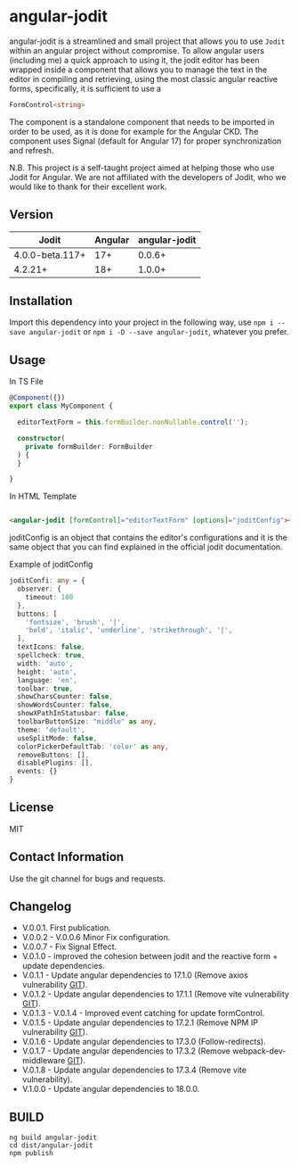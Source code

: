 # angular-jodit

angular-jodit is a streamlined and small project that allows you to use `Jodit` within an angular project without compromise.
To allow angular users (including me) a quick approach to using it,
the jodit editor has been wrapped inside a component that allows you to manage the text in the editor in compiling and retrieving,
using the most classic angular reactive forms, specifically, it is sufficient to use a

```typescript 
FormControl<string>
```

The component is a standalone component that needs to be imported in order to be used, as it is done for example for the Angular CKD.
The component uses Signal (default for Angular 17) for proper synchronization and refresh.

N.B. This project is a self-taught project aimed at helping those who use Jodit for Angular.
We are not affiliated with the developers of Jodit, who we would like to thank for their excellent work.

## Version

| Jodit           | Angular | angular-jodit |
|-----------------|---------|---------------|
| 4.0.0-beta.117+ | 17+     | 0.0.6+        |
| 4.2.21+         | 18+     | 1.0.0+        |

## Installation

Import this dependency into your project in the following way, use `npm i --save angular-jodit` or `npm i -D --save angular-jodit`,
whatever you prefer.

## Usage

In TS File

```typescript
@Component({})
export class MyComponent {

  editorTextForm = this.formBuilder.nonNullable.control('');

  constructor(
    private formBuilder: FormBuilder
  ) {
  }

}
```

In HTML Template

```html

<angular-jodit [formControl]="editorTextForm" [options]="joditConfig"></angular-jodit>
```

joditConfig is an object that contains the editor's configurations and it is the same object that you can find explained in the official jodit documentation.

Example of joditConfig

```typescript
joditConfi: any = {
  observer: {
    timeout: 100
  },
  buttons: [
    'fontsize', 'brush', '|',
    'bold', 'italic', 'underline', 'strikethrough', '|',
  ],
  textIcons: false,
  spellcheck: true,
  width: 'auto',
  height: 'auto',
  language: 'en',
  toolbar: true,
  showCharsCounter: false,
  showWordsCounter: false,
  showXPathInStatusbar: false,
  toolbarButtonSize: "middle" as any,
  theme: 'default',
  useSplitMode: false,
  colorPickerDefaultTab: 'color' as any,
  removeButtons: [],
  disablePlugins: [],
  events: {}
}
```

## License

MIT

## Contact Information

Use the git channel for bugs and requests.

## Changelog

* V.0.0.1. First publication.
* V.0.0.2 - V.0.0.6 Minor Fix configuration.
* V.0.0.7 - Fix Signal Effect.
* V.0.1.0 - improved the cohesion between jodit and the reactive form + update dependencies.
* V.0.1.1 - Update angular dependencies to 17.1.0 (Remove axios vulnerability [GIT](https://github.com/angular/angular-cli/issues/26349)).
* V.0.1.2 - Update angular dependencies to 17.1.1 (Remove vite vulnerability [GIT](https://github.com/angular/angular-cli/issues/26916)).
* V.0.1.3 - V.0.1.4 - Improved event catching for update formControl.
* V.0.1.5 - Update angular dependencies to 17.2.1 (Remove NPM IP vulnerability [GIT](https://github.com/advisories/GHSA-78xj-cgh5-2h22)).
* V.0.1.6 - Update angular dependencies to 17.3.0 (Follow-redirects).
* V.0.1.7 - Update angular dependencies to 17.3.2 (Remove webpack-dev-middleware [GIT](https://github.com/advisories/GHSA-wr3j-pwj9-hqq6)).
* V.0.1.8 - Update angular dependencies to 17.3.4 (Remove vite vulnerability).
* V.1.0.0 - Update angular dependencies to 18.0.0.

## BUILD

```shell
ng build angular-jodit
cd dist/angular-jodit
npm publish
```
